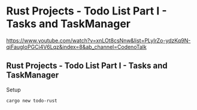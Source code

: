 # Rust Projects - Todo List Part I - Tasks and TaskManager

https://www.youtube.com/watch?v=xnLOt8csNnw&list=PLyIrZo-ydzKq9N-qiFaugIoPGCi4V6Lqz&index=8&ab_channel=CodenoTalk

## Rust Projects - Todo List Part I - Tasks and TaskManager

Setup
```sh
cargo new todo-rust
```